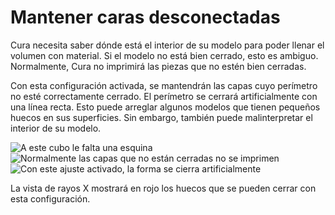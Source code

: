 Mantener caras desconectadas
====
Cura necesita saber dónde está el interior de su modelo para poder llenar el volumen con material. Si el modelo no está bien cerrado, esto es ambiguo. Normalmente, Cura no imprimirá las piezas que no estén bien cerradas.

Con esta configuración activada, se mantendrán las capas cuyo perímetro no esté correctamente cerrado. El perímetro se cerrará artificialmente con una línea recta. Esto puede arreglar algunos modelos que tienen pequeños huecos en sus superficies. Sin embargo, también puede malinterpretar el interior de su modelo.

<!--screenshot {
"image_path": "meshfix_keep_open_polygons_shell.png",
"models": [{"script": "cube_missing_corner.py"}],
"camera_position": [85, -55, 75],
"layer": -1
}-->
<!--screenshot {
"image_path": "meshfix_keep_open_polygons_disabled.png",
"models": [{"script": "cube_missing_corner.py"}],
"camera_position": [85, -55, 75],
"settings": {
    "meshfix_keep_open_polygons": false
},
"colours": 64
}-->
<!--screenshot {
"image_path": "meshfix_keep_open_polygons_enabled.png",
"models": [{"script": "cube_missing_corner.py"}],
"camera_position": [85, -55, 75],
"settings": {
    "meshfix_keep_open_polygons": true
},
"colours": 64
}-->
![A este cubo le falta una esquina](../images/meshfix_keep_open_polygons_shell.png)
![Normalmente las capas que no están cerradas no se imprimen](../images/meshfix_keep_open_polygons_disabled.png)
![Con este ajuste activado, la forma se cierra artificialmente](../images/meshfix_keep_open_polygons_enabled.png)

La vista de rayos X mostrará en rojo los huecos que se pueden cerrar con esta configuración.